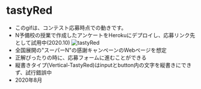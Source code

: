 # tastyRed
- このgifは、コンテスト応募時点での動きです。
- N予備校の授業で作成したアンケートをHerokuにデプロイし、応募リンク先として試用中(2020.10)
 ![tastyRed](https://user-images.githubusercontent.com/67646107/90304053-ce1fe180-deee-11ea-84cc-bed984683b0b.gif)
- 全国展開の"スーパーN"の感謝キャンペーンのWebページを想定
- 正解ぴったりの時に、応募フォームに進むことができる
- 縦書きタイプ(Vertical-TastyRed)はinputとbutton内の文字を縦書きにできず、試行錯誤中
- 2020年8月
